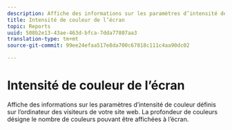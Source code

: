 ```yaml
---
description: Affiche des informations sur les paramètres d’intensité de couleur définis sur l’ordinateur des visiteurs de votre site web. La profondeur de couleurs désigne le nombre de couleurs pouvant être affichées à l’écran.
title: Intensité de couleur de l’écran
topic: Reports
uuid: 508b2e13-43ae-463d-bfca-7dda77807aa3
translation-type: tm+mt
source-git-commit: 99ee24efaa517e8da700c67818c111c4aa90dc02

---
```



# Intensité de couleur de l’écran

Affiche des informations sur les paramètres d’intensité de couleur définis sur l’ordinateur des visiteurs de votre site web. La profondeur de couleurs désigne le nombre de couleurs pouvant être affichées à l’écran.

